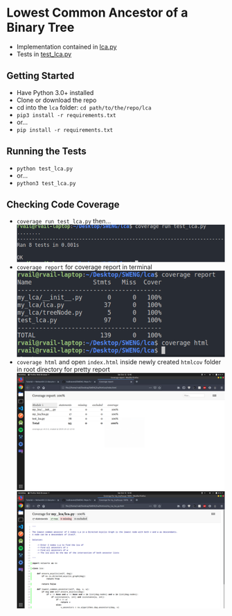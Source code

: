 # Lowest Common Ancestor of a Binary Tree

+   Implementation contained in [lca.py](https://github.com/rvailnaveed/SWENG/blob/master/lca/my_lca/lca.py)
+   Tests in [test_lca.py](https://github.com/rvailnaveed/SWENG/blob/master/lca/test_lca.py)

## Getting Started
+   Have Python 3.0+ installed
+   Clone or download the repo
+   cd into the `lca` folder:  `cd path/to/the/repo/lca` 
+   `pip3 install -r requirements.txt`
+   or...
+   `pip install -r requirements.txt`

## Running the Tests
+   `python test_lca.py`
+   or...
+   `python3 test_lca.py`

## Checking Code Coverage
+   `coverage run test_lca.py` then...
![](pics/coverage_run.png)
+   `coverage report` for coverage report in terminal
![](pics/coverage_report.png)
+   `coverage html` and open `index.html` inside newly created `htmlcov` folder in root directory for pretty report
![](pics/1.png)
![](pics/2.png)
